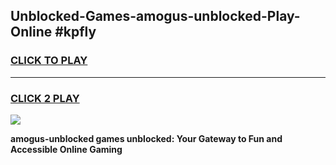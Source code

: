
## Unblocked-Games-amogus-unblocked-Play-Online #kpfly
<h3>
<a href="https://news.freeplayer.one?title=amogus-unblocked&ref=3">CLICK TO PLAY</a></h3>
<hr>

<h3>
<a href="https://news.freeplayer.one?title=amogus-unblocked&ref=3">CLICK 2 PLAY</a>
  
</h3>

<a href="https://news.freeplayer.one?title=amogus-unblocked&ref=3"><img src="https://clearcache.store/games.png"></a>


**amogus-unblocked games unblocked: Your Gateway to Fun and Accessible Online Gaming**
